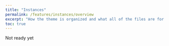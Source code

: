 ```yaml
---
title: "Instances"
permalink: /features/instances/overview
excerpt: "How the theme is organized and what all of the files are for."
toc: true
---
```


Not ready yet